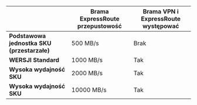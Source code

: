 |                                     | **Brama ExpressRoute przepustowość** | **Brama VPN i ExpressRoute występować**|
|-------------------------------------|-------------------------------------|-----------------------------------------|
| **Podstawowa jednostka SKU (przestarzałe)**          |  500 MB/s                           | Brak   |
| **WERSJI Standard**                    | 1000 MB/s                           | Tak  |
| **Wysoka wydajność SKU**            | 2000 MB/s                           | Tak  |
| **Wysoka wydajność SKU**           | 10000 MB/s                          | Tak  |